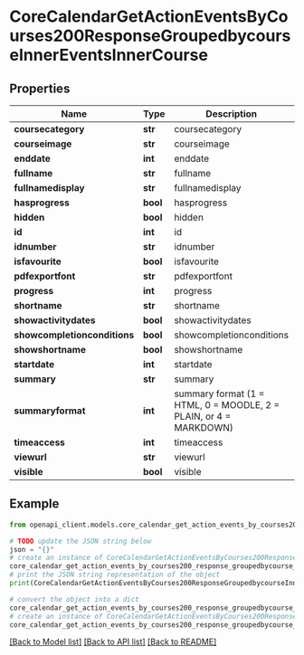 # CoreCalendarGetActionEventsByCourses200ResponseGroupedbycourseInnerEventsInnerCourse


## Properties

Name | Type | Description | Notes
------------ | ------------- | ------------- | -------------
**coursecategory** | **str** | coursecategory | 
**courseimage** | **str** | courseimage | 
**enddate** | **int** | enddate | 
**fullname** | **str** | fullname | 
**fullnamedisplay** | **str** | fullnamedisplay | 
**hasprogress** | **bool** | hasprogress | 
**hidden** | **bool** | hidden | 
**id** | **int** | id | 
**idnumber** | **str** | idnumber | 
**isfavourite** | **bool** | isfavourite | 
**pdfexportfont** | **str** | pdfexportfont | 
**progress** | **int** | progress | [optional] 
**shortname** | **str** | shortname | 
**showactivitydates** | **bool** | showactivitydates | 
**showcompletionconditions** | **bool** | showcompletionconditions | 
**showshortname** | **bool** | showshortname | 
**startdate** | **int** | startdate | 
**summary** | **str** | summary | 
**summaryformat** | **int** | summary format (1 &#x3D; HTML, 0 &#x3D; MOODLE, 2 &#x3D; PLAIN, or 4 &#x3D; MARKDOWN) | 
**timeaccess** | **int** | timeaccess | [optional] 
**viewurl** | **str** | viewurl | 
**visible** | **bool** | visible | 

## Example

```python
from openapi_client.models.core_calendar_get_action_events_by_courses200_response_groupedbycourse_inner_events_inner_course import CoreCalendarGetActionEventsByCourses200ResponseGroupedbycourseInnerEventsInnerCourse

# TODO update the JSON string below
json = "{}"
# create an instance of CoreCalendarGetActionEventsByCourses200ResponseGroupedbycourseInnerEventsInnerCourse from a JSON string
core_calendar_get_action_events_by_courses200_response_groupedbycourse_inner_events_inner_course_instance = CoreCalendarGetActionEventsByCourses200ResponseGroupedbycourseInnerEventsInnerCourse.from_json(json)
# print the JSON string representation of the object
print(CoreCalendarGetActionEventsByCourses200ResponseGroupedbycourseInnerEventsInnerCourse.to_json())

# convert the object into a dict
core_calendar_get_action_events_by_courses200_response_groupedbycourse_inner_events_inner_course_dict = core_calendar_get_action_events_by_courses200_response_groupedbycourse_inner_events_inner_course_instance.to_dict()
# create an instance of CoreCalendarGetActionEventsByCourses200ResponseGroupedbycourseInnerEventsInnerCourse from a dict
core_calendar_get_action_events_by_courses200_response_groupedbycourse_inner_events_inner_course_from_dict = CoreCalendarGetActionEventsByCourses200ResponseGroupedbycourseInnerEventsInnerCourse.from_dict(core_calendar_get_action_events_by_courses200_response_groupedbycourse_inner_events_inner_course_dict)
```
[[Back to Model list]](../README.md#documentation-for-models) [[Back to API list]](../README.md#documentation-for-api-endpoints) [[Back to README]](../README.md)


